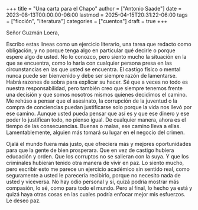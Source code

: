 +++
title = "Una carta para el Chapo"
author = ["Antonio Saade"]
date = 2023-08-13T00:00:00-06:00
lastmod = 2025-04-15T20:31:22-06:00
tags = ["ficción", "literatura"]
categories = ["cuentos"]
draft = true
+++

Señor Guzmán Loera,

Escribo estas líneas como un ejercicio literario, una tarea que redacto como obligación, y no porque tenga algo en particular qué decirle o porque espere algo de usted. No lo conozco, pero siento mucho la situación en la que se encuentra, como lo haría con cualquier persona presa en las circunstancias en las que usted se encuentra. El castigo físico o mental nunca puede ser bienvenido y debe ser siempre razón de lamentarse. Habrá razones de sobra para explicar su hacer. Sé que a veces no todo es nuestra responsabilidad, pero también creo que siempre tenemos frente una decisión y que somos nosotros mismos quienes decidimos el camino. Me rehúso a pensar que el asesinato, la corrupción de la juventud o la compra de conciencias puedan justificarse solo porque la vida nos llevó por ese camino. Aunque usted pueda pensar que así es y que ese dinero y ese poder lo justifican todo, no pienso igual. De cualquier manera, ahora es el tiempo de las consecuencias. Buenas o malas, ese camino lleva a ellas. Lamentablemente, alguien más tomará su lugar en el negocio del crimen.

Ojalá el mundo fuera más justo, que ofreciera más y mejores oportunidades para que la gente de bien prosperara. Que en vez de castigo hubiera educación y orden. Que los corruptos no se salieran con la suya. Y que los criminales hubieran tenido otra manera de vivir en paz. Lo siento mucho, pero escribir esto me parece un ejercicio académico sin sentido real, como seguramente a usted le parecería recibirlo, porque no necesito nada de usted y viceversa. No hay odio personal y sí, quizá podría mostrar más compasión, lo sé, como para todo el mundo. Pero al final, lo hecho ya está y quizá haya otras cosas en las cuales podría enfocar mejor mis esfuerzos. Le deseo paz.
